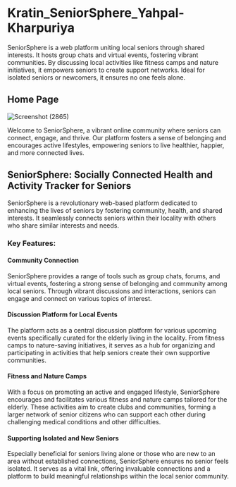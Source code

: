 # Kratin_SeniorSphere_Yahpal-Kharpuriya
SeniorSphere is a web platform uniting local seniors through shared interests. It hosts group chats and virtual events, fostering vibrant communities. By discussing local activities like fitness camps and nature initiatives, it empowers seniors to create support networks. Ideal for isolated seniors or newcomers, it ensures no one feels alone.

## Home Page

![Screenshot (2865)](https://github.com/Yashpalk692/Kratin_SeniorSphere_Yahpal-Kharpuriya/assets/92738357/6de10f8d-b374-40d0-99c1-049a169f515b)

Welcome to SeniorSphere, a vibrant online community where seniors can connect, engage, and thrive. Our platform fosters a sense of belonging and encourages active lifestyles, empowering seniors to live healthier, happier, and more connected lives.

## SeniorSphere: Socially Connected Health and Activity Tracker for Seniors

SeniorSphere is a revolutionary web-based platform dedicated to enhancing the lives of seniors by fostering community, health, and shared interests. It seamlessly connects seniors within their locality with others who share similar interests and needs.

### Key Features:

#### Community Connection
SeniorSphere provides a range of tools such as group chats, forums, and virtual events, fostering a strong sense of belonging and community among local seniors. Through vibrant discussions and interactions, seniors can engage and connect on various topics of interest.

#### Discussion Platform for Local Events
The platform acts as a central discussion platform for various upcoming events specifically curated for the elderly living in the locality. From fitness camps to nature-saving initiatives, it serves as a hub for organizing and participating in activities that help seniors create their own supportive communities.

#### Fitness and Nature Camps
With a focus on promoting an active and engaged lifestyle, SeniorSphere encourages and facilitates various fitness and nature camps tailored for the elderly. These activities aim to create clubs and communities, forming a larger network of senior citizens who can support each other during challenging medical conditions and other difficulties.

#### Supporting Isolated and New Seniors
Especially beneficial for seniors living alone or those who are new to an area without established connections, SeniorSphere ensures no senior feels isolated. It serves as a vital link, offering invaluable connections and a platform to build meaningful relationships within the local senior community.
